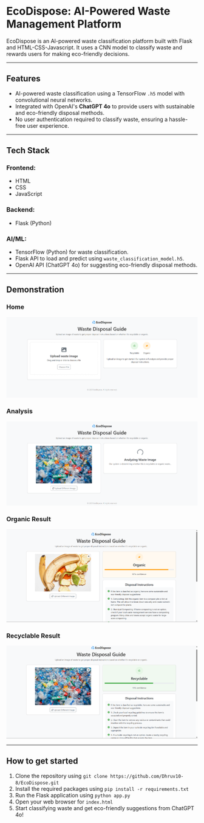 # EcoDispose: AI-Powered Waste Management Platform

EcoDispose is an AI-powered waste classification platform built with Flask and HTML-CSS-Javascript. It uses a CNN model to classify waste and rewards users for making eco-friendly decisions.

---

## Features
- AI-powered waste classification using a TensorFlow `.h5` model with convolutional neural networks.
- Integrated with OpenAI's **ChatGPT 4o** to provide users with sustainable and eco-friendly disposal methods.
- No user authentication required to classify waste, ensuring a hassle-free user experience.

---

## Tech Stack
### Frontend:
- HTML
- CSS
- JavaScript

### Backend:
- Flask (Python)

### AI/ML:
- TensorFlow (Python) for waste classification.
- Flask API to load and predict using `waste_classification_model.h5`.
- OpenAI API (ChatGPT 4o) for suggesting eco-friendly disposal methods.

---

## Demonstration

### Home
![Home](images/home.png)

### Analysis
![Analysis](images/analysis.png)

### Organic Result
![Organic](images/organic.png)

### Recyclable Result
![Recyclable](images/recyclable.png)

---

## How to get started
1. Clone the repository using `git clone https://github.com/Dhruv10-8/EcoDispose.git`
2. Install the required packages using `pip install -r requirements.txt`
3. Run the Flask application using `python app.py`
4. Open your web browser for `index.html`
5. Start classifying waste and get eco-friendly suggestions from ChatGPT 4o!
